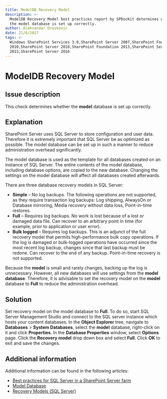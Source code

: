 ```yaml
---
title: ModelDB Recovery Model
description: >-
  ModelDB Recovery Model best practices report by SPDocKit determines whether
  the model database is set up correctly.
author: Aleksandar Draskovic
date: 21/6/2017
tags: >-
  Windows SharePoint Services 3.0,SharePoint Server 2007,SharePoint Foundation
  2010,SharePoint Server 2010,SharePoint Foundation 2013,SharePoint Server
  2013,SharePoint Server 2016
---
```


# ModelDB Recovery Model

## Issue description

This check determines whether the **model** database is set up correctly.

## Explanation

SharePoint Server uses SQL Server to store configuration and user data. Therefore it is extremely important that SQL Server be as optimized as possible. The model database can be set up in such a manner to reduce administration overhead significantly.

The model database is used as the template for all databases created on an instance of SQL Server. The entire contents of the model database, including database options, are copied to the new database. Changing the settings on the model database will affect all databases created afterwards.

There are three database recovery models in SQL Server:

* **Simple** – No log backups. The following operations are not supported, as they require transaction log backups: Log shipping, AlwaysOn or Database mirroring, Media recovery without data loss, Point-in-time restores.
* **Full** – Requires log backups. No work is lost because of a lost or damaged data file. Can recover to an arbitrary point in time \(for example, prior to application or user error\).
* **Bulk logged** – Requires log backups. This is an adjunct of the full recovery model that permits high-performance bulk copy operations. If the log is damaged or bulk-logged operations have occurred since the most recent log backup, changes since that last backup must be redone. Can recover to the end of any backup. Point-in-time recovery is not supported.

Because the **model** is small and rarely changes, backing up the log is unnecessary. However, all new databases will use settings from the **model database**. Therefore, it is advisable to set the recovery model on the **model** database to **Full** to reduce the administration overhead.

## Solution

Set recovery model on the model database to **Full**. To do so, start SQL Server Management Studio and connect to the SQL server instance which hosts your content databases. In the **Object Explorer** tree, navigate to **Databases** &gt; **System Databases**, select the **model** database, right-click on it and click **Properties**. In the **Database Properties** window, select **Options** page. Click the **Recovery model** drop down box and select **Full**. Click **OK** to exit and save the changes.

## Additional information

Additional information can be found in the following articles:

* [Best practices for SQL Server in a SharePoint Server farm](https://technet.microsoft.com/en-us/library/hh292622.aspx)
* [Model Database](https://docs.microsoft.com/en-us/sql/relational-databases/databases/model-database)
* [Recovery Models \(SQL Server\)](https://docs.microsoft.com/en-us/sql/relational-databases/backup-restore/recovery-models-sql-server)

